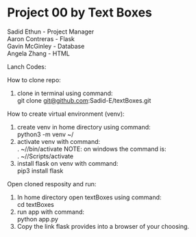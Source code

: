 # Project 00 by Text Boxes   
Sadid Ethun - Project Manager  
Aaron Contreras - Flask  
Gavin McGinley - Database  
Angela Zhang - HTML  

Lanch Codes:

How to clone repo:
1. clone in terminal using command:  
    git clone git@github.com:Sadid-E/textBoxes.git

How to create virtual environment (venv):
  1. create venv in home directory using command:  
    python3 -m venv ~/<filename>
  2. activate venv with command:  
    . ~/<filename>/bin/activate 
     NOTE: on windows the command is:  
    . ~/<filename>/Scripts/activate
  3. install flask on venv with command:  
    pip3 install flask
  
Open cloned resposity and run:
  1. In home directory open textBoxes using command:   
    cd textBoxes
  2. run app with command:   
    python app.py
  3. Copy the link flask provides into a browser of your choosing. 
  
  
  
